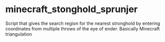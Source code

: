 # minecraft_stonghold_sprunjer
Script that gives the search region for the nearest stronghold by entering coordinates from multiple throws of the eye of ender. Basically Minecraft triangulation
